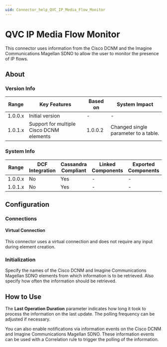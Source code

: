 ```yaml
---
uid: Connector_help_QVC_IP_Media_Flow_Monitor
---
```


# QVC IP Media Flow Monitor

This connector uses information from the Cisco DCNM and the Imagine Communications Magellan SDNO to allow the user to monitor the presence of IP flows.

## About

### Version Info

| **Range** | **Key Features**                         | **Based on** | **System Impact**                    |
|-----------|------------------------------------------|--------------|--------------------------------------|
| 1.0.0.x   | Initial version                          | \-           | \-                                   |
| 1.0.1.x   | Support for multiple Cisco DCNM elements | 1.0.0.2      | Changed single parameter to a table. |

### System Info

| **Range** | **DCF Integration** | **Cassandra Compliant** | **Linked Components** | **Exported Components** |
|-----------|---------------------|-------------------------|-----------------------|-------------------------|
| 1.0.0.x   | No                  | Yes                     | \-                    | \-                      |
| 1.0.1.x   | No                  | Yes                     | \-                    | \-                      |

## Configuration

### Connections

#### Virtual Connection

This connector uses a virtual connection and does not require any input during element creation.

### Initialization

Specify the names of the Cisco DCNM and Imagine Communications Magellan SDNO elements from which information is to be retrieved. Also specify how often the information should be retrieved.

## How to Use

The **Last Operation Duration** parameter indicates how long it took to process the information on the last update. The polling frequency can be adjusted if necessary.

You can also enable notifications via information events on the Cisco DCNM and Imagine Communications Magellan SDNO. These information events can be used with a Correlation rule to trigger the polling of the information.
